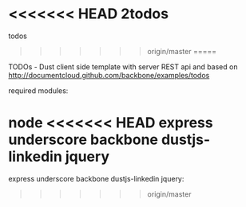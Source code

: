 <<<<<<< HEAD
2todos
=======
todos
>>>>>>> origin/master
=====

TODOs - Dust client side template with server REST api and based on http://documentcloud.github.com/backbone/examples/todos

required modules:

  node
<<<<<<< HEAD
	express
	underscore
	backbone
	dustjs-linkedin
	jquery
=======
  express
  underscore
  backbone
  dustjs-linkedin
  jquery:
>>>>>>> origin/master
